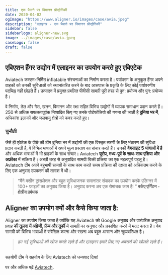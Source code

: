 ```yaml
---
title: एक पैमाने पर विमानन प्रौद्योगिकी 
date: 2020-04-02
ogImage: "https://www.aligner.io/images/case/avia.jpeg"
description: "एलाइनर - एक पैमाने पर विमानन प्रौद्योगिकी"
sidebar: false
sidebarlogo: aligner-new.svg
image: ../images/case/avia.jpeg
caseLogo: false
draft: false
---
```



## एविएशन हैंगर उद्योग में एलाइनर का उपयोग करते हुए एविएटेक

Aviatech कस्टम-निर्मित inflatable संरचनाओं का निर्माण करता है। पर्यावरण के अनुकूल हैंगर अपने ग्राहकों को उनकी सुविधाओं को स्थानांतरित करने के बाद आसपास के प्रकृति के लिए कोई पर्यावरणीय पदचिह्न नहीं छोड़ते हैं। उत्पादन में प्रयुक्त प्रबलित पीवीसी सामग्री पूरी तरह से पुन: प्रयोज्य और पुन: प्रयोज्य है।



वे निर्माण, तेल और गैस, खनन, विमानन और रक्षा सहित विभिन्न उद्योगों में व्यापक समाधान प्रदान करते हैं। 250 से अधिक सफलतापूर्वक निष्पादित किए गए उनके पोर्टफोलियो की गणना की जाती है **दुनिया भर में**, अधिकांश इलाकों और जलवायु क्षेत्रों को कवर करते हुए।



### चुनौती

जैसे ही एवेटेक के पीछे की टीम दुनिया भर में उद्योगों की एक विस्तृत सरणी के लिए भंडारण की सुविधा प्रदान करती है, वे विभिन्न भाषाओं में अपने मूल्य प्रस्ताव का संचार करते हैं। उनकी **वेबसाइट 5 भाषाओं में है** और अधिक भाषाओं में भी ग्राहकों के साथ संचार। Aviatech **यूरोप, मध्य-पूर्व के साथ-साथ एशिया और अफ्रीका** में सक्रिय है। अच्छी तरह से अनुवादित सामग्री बिक्री प्रक्रिया का एक महत्वपूर्ण पहलू है। Aviatech टीम अपने बहुभाषी सामग्री के साथ काम करते समय प्रक्रिया की दक्षता को अधिकतम करने के लिए एक अनुवाद उपकरण की तलाश में थी।



> “मैंने मशीन ट्रांसलेशन और बहुत सुविधाजनक समानांतर संपादक का उपयोग करके एलिग्नर में 100+ फ़ाइलों का अनुवाद किया है। अनुवाद करना अब एक रोमांचक काम है! ” **बर्कए एर्गिंटन - क्षेत्रीय प्रबंधक**



## Aligner का उपयोग क्यों और कैसे किया जाता है:

Aligner का उपयोग किया जाता है क्योंकि यह Aviatech को Google अनुवाद और पारंपरिक अनुवाद प्रवाह **की तुलना में अंग्रेजी, फ्रेंच और तुर्की** में सामग्री का अनुवाद और प्रकाशित करने में मदद करता है। वेब सामग्री को विभिन्न भाषाओं में संरेखित करना और रखना अब बहुत आसान और सुव्यवस्थित है।
> *हम नई सुविधाओं की खोज करते रहते हैं और एलाइनर हमारे लिए नए अवसरों को खोलते रहते हैं।*  

सहयोगी टीम ने सहयोग के लिए Aviatech को धन्यवाद दिया!

पर और अधिक पढ़ें [Aviatech](http://aviatech.com/ "Aviatech").